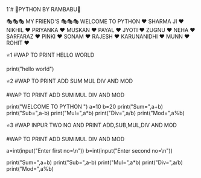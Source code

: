 1`# 🌹PYTHON BY RAMBABU🌹

🎭🎭🎭 MY FRIEND'S 🎭🎭🎭
     WELCOME TO PYTHON
       ❤️ SHARMA JI
       ❤️ NIKHIL
       ❤️ PRIYANKA
       ❤️ MUSKAN
       ❤️ PAYAL
       ❤️ JYOTI
       ❤️ ZUGNU
       ❤️ NEHA
       ❤️ SARFARAZ
       ❤️ PINKI
       ❤️ SONAM
       ❤️ RAJESH
       ❤️ KARUNANIDHI
       ❤️ MUNN
       ❤️ ROHIT
       ❤️ 
 
⭐1
#WAP TO PRINT HELLO WORLD

print("hello world")



⭐2
#WAP TO PRINT ADD SUM MUL DIV AND MOD

#WAP TO PRINT ADD SUM MUL DIV AND MOD 

print("WELCOME TO PYTHON ")
a=10
b=20
print("Sum=",a+b)
print("Sub=",a-b)
print("Mul=",a*b)
print("Div=",a/b)
print("Mod=",a%b)

⭐3
#WAP INPUR TWO NO AND PRINT ADD,SUB,MUL,DIV AND MOD

#WAP TO PRINT ADD SUM MUL DIV AND MOD 

a=int(input("Enter first no=\n"))
b=int(input("Enter second no=\n"))

print("Sum=",a+b)
print("Sub=",a-b)
print("Mul=",a*b)
print("Div=",a/b)
print("Mod=",a%b)

